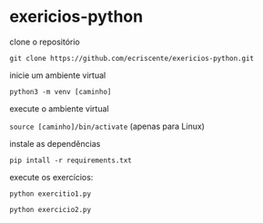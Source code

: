# exericios-python

clone o repositório

`git clone https://github.com/ecriscente/exericios-python.git`

inicie um ambiente virtual

`python3 -m venv [caminho]`

execute o ambiente virtual

`source [caminho]/bin/activate` (apenas para Linux)

instale as dependências

`pip intall -r requirements.txt`

execute os exercícios:

`python exercitio1.py`

`python exercicio2.py`